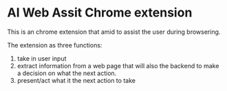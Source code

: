 # AI Web Assit Chrome extension 
This is an chrome extension that amid to assist the user during browsering.


The extension as three functions:
1. take in user input
2. extract information from a web page that will also the backend to make a decision on what the next action. 
3. present/act what it the next action to take